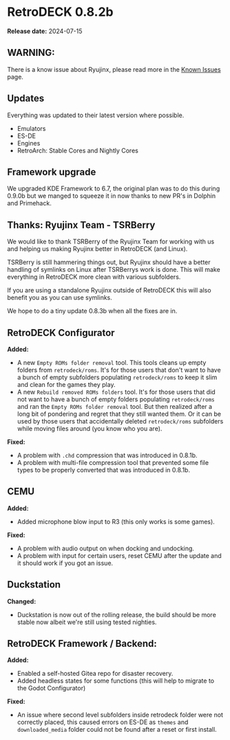 # RetroDECK 0.8.2b

**Release date:** 2024-07-15

## WARNING:
There is a know issue about Ryujinx, please read more in the [Known Issues](../wiki_bugs/known-issues.md) page.

## Updates

Everything was updated to their latest version where possible.

- Emulators
- ES-DE
- Engines
- RetroArch: Stable Cores and Nightly Cores


## Framework upgrade

We upgraded KDE Framework to 6.7, the original plan was to do this during 0.9.0b but we manged to squeeze it in now thanks to new PR's in Dolphin and Primehack.

## Thanks: Ryujinx Team - TSRBerry

We would like to thank TSRBerry of the Ryujinx Team for working with us and helping us making Ryujinx better in RetroDECK (and Linux).

TSRBerry is still hammering things out, but Ryujinx should have a better handling of symlinks on Linux after TSRBerrys work is done. This will make everything in RetroDECK more clean with various subfolders.

If you are using a standalone Ryujinx outside of RetroDECK this will also benefit you as you can use symlinks.

We hope to do a tiny update 0.8.3b when all the fixes are in.

## RetroDECK Configurator

**Added:**

- A new `Empty ROMs folder removal` tool. This tools cleans up empty folders from `retrodeck/roms`. It's for those users that don't want to have a bunch of empty subfolders populating `retrodeck/roms` to keep it slim and clean for the games they play.
- A new `Rebuild removed ROMs folders` tool. It's for those users that did not want to have a bunch of empty folders populating `retrodeck/roms` and ran the `Empty ROMs folder removal` tool. But then realized after a long bit of pondering and regret that they still wanted them. Or it can be used by those users that accidentally deleted `retrodeck/roms` subfolders while moving files around (you know who you are).

**Fixed:**

- A problem with `.chd` compression that was introduced in 0.8.1b.
- A problem with multi-file compression tool that prevented some file types to be properly converted that was introduced in 0.8.1b.

## CEMU


**Added:**

- Added microphone blow input to R3 (this only works is some games).

**Fixed:**

- A problem with audio output on when docking and undocking.
- A problem with input for certain users, reset CEMU after the update and it should work if you got an issue.

## Duckstation

**Changed:**

- Duckstation is now out of the rolling release, the build should be more stable now albeit we're still using tested nighties.

##  RetroDECK Framework / Backend:

**Added:**

- Enabled a self-hosted Gitea repo for disaster recovery.
- Added headless states for some functions (this will help to migrate to the Godot Configurator)

**Fixed:**

- An issue where second level subfolders inside retrodeck folder were not correctly placed, this caused errors on ES-DE as `themes` and `downloaded_media` folder could not be found after a reset or first install.
